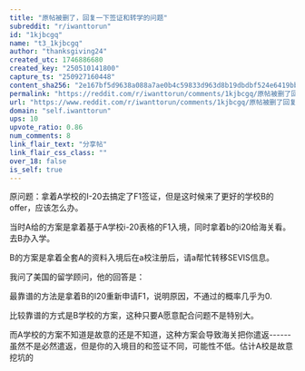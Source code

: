 ```yaml
---
title: "原帖被删了，回复一下签证和转学的问题"
subreddit: "r/iwanttorun"
id: "1kjbcgq"
name: "t3_1kjbcgq"
author: "thanksgiving24"
created_utc: 1746886680
created_key: "250510141800"
capture_ts: "250927160448"
content_sha256: "2e167bf5d9638a088a7ae0b4c59833d963d8b19dbdbf524e6419bba5d6d0babf"
permalink: "https://reddit.com/r/iwanttorun/comments/1kjbcgq/原帖被删了回复一下签证和转学的问题/"
url: "https://www.reddit.com/r/iwanttorun/comments/1kjbcgq/原帖被删了回复一下签证和转学的问题/"
domain: "self.iwanttorun"
ups: 10
upvote_ratio: 0.86
num_comments: 8
link_flair_text: "分享帖"
link_flair_css_class: ""
over_18: false
is_self: true
---
```


原问题：拿着A学校的I-20去搞定了F1签证，但是这时候来了更好的学校B的
offer，应该怎么办。

当时A给的方案是拿着基于A学校i-20表格的F1入境，同时拿着b的i20给海关看。去B办入学。

B的方案是拿着全套A的资料入境后在a校注册后，请a帮忙转移SEVIS信息。

我问了美国的留学顾问，他的回答是：

最靠谱的方法是拿着B的I20重新申请F1，说明原因，不通过的概率几乎为0.

比较靠谱的方式是B学校的方案，这种只要A愿意配合问题不是特别大。

而A学校的方案不知道是故意的还是不知道，这种方案会导致海关把你遣返------虽然不是必然遣返，但是你的入境目的和签证不同，可能性不低。估计A校是故意挖坑的
